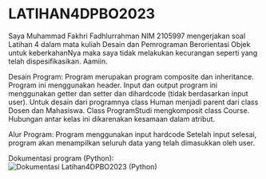 # LATIHAN4DPBO2023

Saya Muhammad Fakhri Fadhlurrahman NIM 2105997 mengerjakan soal Latihan 4 dalam mata kuliah Desain dan Pemrograman Berorientasi Objek untuk keberkahanNya maka saya tidak melakukan kecurangan seperti yang telah dispesifikasikan. Aamiin.

Desain Program: Program merupakan program composite dan inheritance. Program ini menggunakan header. Input dan output program ini menggunakan getter dan setter dan dihardcode (tidak berdasarkan input user). Untuk desain dari programnya class Human menjadi parent dari class Dosen dan Mahasiswa. Class ProgramStudi mengkomposit class Course. Hubungan antar kelas ini dikarenakan kesamaan dalam atribut.

Alur Program: Program menggunakan input hardcode Setelah input selesai, program akan menampilkan seluruh data yang telah dimasukkan oleh user.

Dokumentasi program (Python):
![Dokumentasi Latihan4DPBO2023 (Python)](https://user-images.githubusercontent.com/119662753/223176638-72bce45c-e009-40af-b1de-4073255f7d2b.png)
